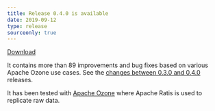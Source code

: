 ```yaml
---
title: Release 0.4.0 is available
date: 2019-09-12
type: release
sourceonly: true
---
```

<!---
  Licensed under the Apache License, Version 2.0 (the "License");
  you may not use this file except in compliance with the License.
  You may obtain a copy of the License at

   http://www.apache.org/licenses/LICENSE-2.0

  Unless required by applicable law or agreed to in writing, software
  distributed under the License is distributed on an "AS IS" BASIS,
  WITHOUT WARRANTIES OR CONDITIONS OF ANY KIND, either express or implied.
  See the License for the specific language governing permissions and
  limitations under the License. See accompanying LICENSE file.
-->

[Download](https://ratis.apache.org/downloads.html)

It contains more than 89 improvements and bug fixes based on various Apache Ozone use cases.
See the [changes between 0.3.0 and 0.4.0](https://github.com/apache/ratis/compare/ratis-0.3.0...0.4.0-rc4) releases.

It has been tested with [Apache Ozone](https://ozone.apache.org) where Apache Ratis is used to replicate raw data. 

